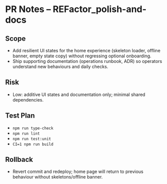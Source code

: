 # PR Notes – REFactor_polish-and-docs

## Scope
- Add resilient UI states for the home experience (skeleton loader, offline banner, empty state copy) without regressing optional onboarding.
- Ship supporting documentation (operations runbook, ADR) so operators understand new behaviours and daily checks.

## Risk
- Low: additive UI states and documentation only; minimal shared dependencies.

## Test Plan
- `npm run type-check`
- `npm run lint`
- `npm run test:unit`
- `CI=1 npm run build`

## Rollback
- Revert commit and redeploy; home page will return to previous behaviour without skeletons/offline banner.
